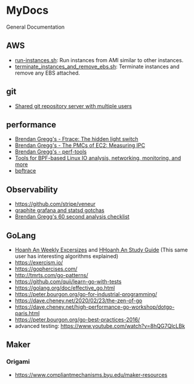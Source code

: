 # MyDocs
General Documentation

## AWS

* [run-instances.sh](https://gist.github.com/lhelman/ce0885d45175189c06dda6eb83397e84): Run instances from AMI similar to other instances.
* [terminate_instances_and_remove_ebs.sh](https://gist.github.com/lhelman/6cdf4407c8b7d5a712e5c01fb18bc7a7): Terminate instances and remove any EBS attached.


## git

* [Shared git repository server with multiple users](https://github.com/lhelman/MyDocs/wiki/Shared-git-repository-server-with-multiple-users)

## performance

* [Brendan Gregg's - Ftrace: The hidden light switch](https://lwn.net/Articles/608497/)
* [Brendan Gregg's - The PMCs of EC2: Measuring IPC](http://www.brendangregg.com/blog/2017-05-04/the-pmcs-of-ec2.html)
* [Brendan Gregg's - perf-tools](https://github.com/brendangregg/perf-tools)
* [Tools for BPF-based Linux IO analysis, networking, monitoring, and more](https://github.com/iovisor/bcc)
* [bpftrace](https://github.com/iovisor/bpftrace)

## Observability

* https://github.com/stripe/veneur
* [graphite grafana and statsd gotchas](https://grafana.com/blog/2016/03/03/25-graphite-grafana-and-statsd-gotchas/)
* [Brendan Gregg's 60 second analysis checklist](observability/60second-checklist.md)

## GoLang

* [Hoanh An Weekly Excersizes](https://www.getrevue.co/profile/hoanhan101) and [HHoanh An Study Guide](https://github.com/hoanhan101/ultimate-go) (This same user has interesting algorithms explained)
* https://exercism.io/
* https://gophercises.com/
* http://tmrts.com/go-patterns/
* https://github.com/quii/learn-go-with-tests
* https://golang.org/doc/effective_go.html
* https://peter.bourgon.org/go-for-industrial-programming/
* https://dave.cheney.net/2020/02/23/the-zen-of-go
* https://dave.cheney.net/high-performance-go-workshop/dotgo-paris.html
* https://peter.bourgon.org/go-best-practices-2016/
* advanced testing: https://www.youtube.com/watch?v=8hQG7QlcLBk

## Maker

### Origami


* https://www.compliantmechanisms.byu.edu/maker-resources
